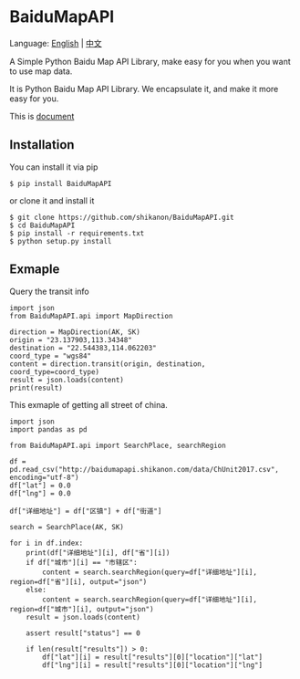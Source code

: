 # BaiduMapAPI

Language: [English](https://github.com/shikanon/BaiduMapAPI/blob/master/README.md) | [中文](https://github.com/shikanon/BaiduMapAPI/blob/master/README_ZH.md)

A Simple Python Baidu Map API Library, make easy for you when you want to use map data.

It is Python Baidu Map API Library. We encapsulate it, and make it more easy for you.

This is [document](http://baidumapapi.shikanon.com/doc/)

## Installation

You can install it via pip
```
$ pip install BaiduMapAPI
```
or clone it and install it
```
$ git clone https://github.com/shikanon/BaiduMapAPI.git
$ cd BaiduMapAPI
$ pip install -r requirements.txt
$ python setup.py install
```

## Exmaple

Query the transit info

```
import json
from BaiduMapAPI.api import MapDirection

direction = MapDirection(AK, SK)
origin = "23.137903,113.34348"
destination = "22.544383,114.062203"
coord_type = "wgs84"
content = direction.transit(origin, destination, coord_type=coord_type)
result = json.loads(content)
print(result)
```


This exmaple of getting all street of china.

```
import json
import pandas as pd

from BaiduMapAPI.api import SearchPlace, searchRegion

df = pd.read_csv("http://baidumapapi.shikanon.com/data/ChUnit2017.csv", encoding="utf-8")
df["lat"] = 0.0
df["lng"] = 0.0

df["详细地址"] = df["区镇"] + df["街道"]

search = SearchPlace(AK, SK)

for i in df.index:
    print(df["详细地址"][i], df["省"][i])
    if df["城市"][i] == "市辖区":
        content = search.searchRegion(query=df["详细地址"][i], region=df["省"][i], output="json")
    else:
        content = search.searchRegion(query=df["详细地址"][i], region=df["城市"][i], output="json")
    result = json.loads(content)

    assert result["status"] == 0

    if len(result["results"]) > 0:
        df["lat"][i] = result["results"][0]["location"]["lat"]
        df["lng"][i] = result["results"][0]["location"]["lng"]
```